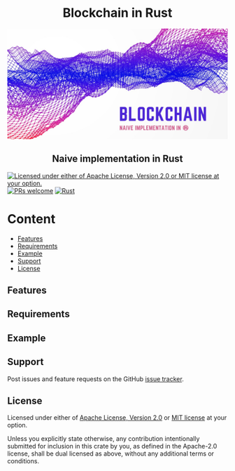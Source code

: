 <h1 align="center">Blockchain in Rust</h1>

<p align="center">
  <a href="https://github.com/minikin/smpl-blockchain-rs">
    <img src="https://github.com/minikin/smpl-blockchain-rs/blob/main/assets/github.jpg?raw=true" alt="Blockchain in Rust" />
  </a>
<h2 align="center">Naive implementation in Rust</h2>
</p>

[![Licensed under either of Apache License, Version 2.0 or MIT license at your option.](https://img.shields.io/badge/license-MIT-blue.svg)](https://github.com/minikin/smpl-blockchain-rs/blob/main/LICENSE-MIT)
[![PRs welcome](https://img.shields.io/badge/PRs-welcome-brightgreen.svg)](https://github.com/minikin/smpl-blockchain-rs/blob/main/CODE_OF_CONDUCT.md)
[![Rust](https://github.com/minikin/smpl-blockchain-rs/actions/workflows/rust.yml/badge.svg)](https://github.com/minikin/smpl-blockchain-rs/actions/workflows/rust.yml)


# Content

- [Features](#features)
- [Requirements](#requirements)
- [Example](#example)
- [Support](#support)
- [License](#license)

## Features

## Requirements

## Example

## Support

Post issues and feature requests on the GitHub [issue tracker](https://github.com/minikin/smpl-blockchain-rs/issues).

## License

Licensed under either of <a href="LICENSE-APACHE">Apache License, Version
2.0</a> or <a href="LICENSE-MIT">MIT license</a> at your option.

Unless you explicitly state otherwise, any contribution intentionally submitted
for inclusion in this crate by you, as defined in the Apache-2.0 license, shall
be dual licensed as above, without any additional terms or conditions.
